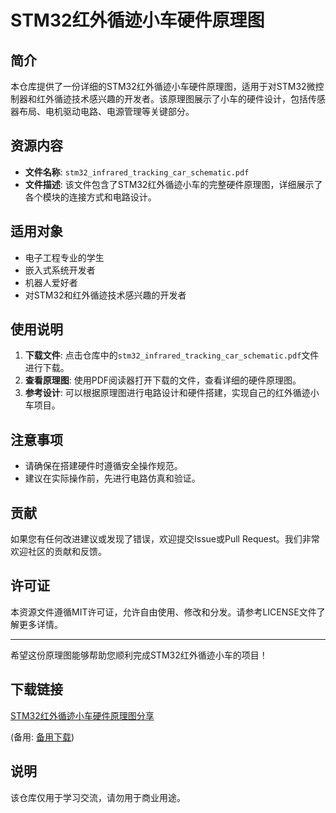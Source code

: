 # STM32红外循迹小车硬件原理图

## 简介

本仓库提供了一份详细的STM32红外循迹小车硬件原理图，适用于对STM32微控制器和红外循迹技术感兴趣的开发者。该原理图展示了小车的硬件设计，包括传感器布局、电机驱动电路、电源管理等关键部分。

## 资源内容

- **文件名称**: `stm32_infrared_tracking_car_schematic.pdf`
- **文件描述**: 该文件包含了STM32红外循迹小车的完整硬件原理图，详细展示了各个模块的连接方式和电路设计。

## 适用对象

- 电子工程专业的学生
- 嵌入式系统开发者
- 机器人爱好者
- 对STM32和红外循迹技术感兴趣的开发者

## 使用说明

1. **下载文件**: 点击仓库中的`stm32_infrared_tracking_car_schematic.pdf`文件进行下载。
2. **查看原理图**: 使用PDF阅读器打开下载的文件，查看详细的硬件原理图。
3. **参考设计**: 可以根据原理图进行电路设计和硬件搭建，实现自己的红外循迹小车项目。

## 注意事项

- 请确保在搭建硬件时遵循安全操作规范。
- 建议在实际操作前，先进行电路仿真和验证。

## 贡献

如果您有任何改进建议或发现了错误，欢迎提交Issue或Pull Request。我们非常欢迎社区的贡献和反馈。

## 许可证

本资源文件遵循MIT许可证，允许自由使用、修改和分发。请参考LICENSE文件了解更多详情。

---

希望这份原理图能够帮助您顺利完成STM32红外循迹小车的项目！

## 下载链接
[STM32红外循迹小车硬件原理图分享](https://pan.quark.cn/s/fc3095edc34d) 

(备用: [备用下载](https://pan.baidu.com/s/1VSCSy5tSuQ6M3uZGKmGC5g?pwd=1234))

## 说明

该仓库仅用于学习交流，请勿用于商业用途。
